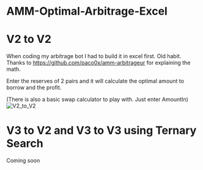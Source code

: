 # AMM-Optimal-Arbitrage-Excel

# V2 to V2
When coding my arbitrage bot I had to build it in excel first. Old habit.
Thanks to https://github.com/paco0x/amm-arbitrageur for explaining the math.


Enter the reserves of 2 pairs and it will calculate the optimal amount to borrow and the profit.

(There is also a basic swap calculator to play with. Just enter AmountIn)
![V2_to_V2](https://user-images.githubusercontent.com/75052782/205219882-2ca4e2d8-dbda-42f3-af15-364c5411fe4f.png)


# V3 to V2 and V3 to V3 using Ternary Search

Coming soon




